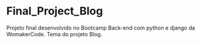 # Final_Project_Blog
Projeto final desenvolvido no Bootcamp Back-end com python e django da WomakerCode. Tema do projeto Blog.
